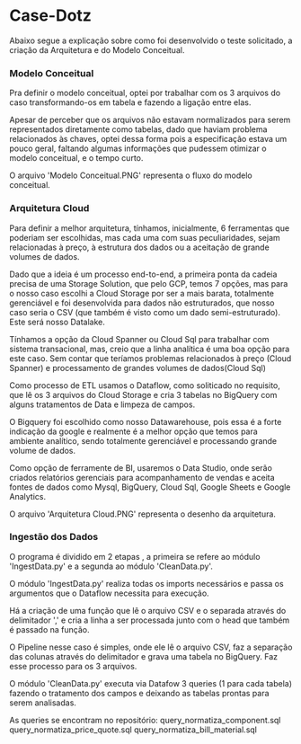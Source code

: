 # Case-Dotz

Abaixo segue a explicação sobre como foi desenvolvido o teste solicitado, a criação da Arquitetura e do Modelo Conceitual.

### Modelo Conceitual
Pra definir o modelo conceitual, optei por trabalhar com os 3 arquivos do caso transformando-os em tabela e fazendo a ligação entre elas.

Apesar de perceber que os arquivos não estavam normalizados para serem representados diretamente como tabelas, dado que haviam problema relacionados às chaves, optei dessa forma pois a especificação estava um pouco geral, faltando algumas informações que pudessem otimizar o modelo conceitual, e o tempo curto.

O arquivo 'Modelo Conceitual.PNG' representa o fluxo do modelo conceitual.

### Arquitetura Cloud

Para definir a melhor arquitetura, tínhamos, inicialmente, 6 ferramentas que poderiam ser escolhidas, mas cada uma com suas peculiaridades, sejam relacionadas à preço, à estrutura dos dados ou a aceitação de grande volumes de dados.

Dado que a ideia é um processo end-to-end, a primeira ponta da cadeia precisa de uma Storage Solution, que pelo GCP, temos 7 opções, mas para o nosso caso escolhi a Cloud Storage por ser a mais barata, totalmente gerenciável e foi desenvolvida para dados não estruturados, que nosso caso seria o CSV (que também é visto como um dado semi-estruturado). Este será nosso Datalake.

Tínhamos a opção da Cloud Spanner ou Cloud Sql para trabalhar com sistema transacional, mas, creio que a linha analítica é uma boa opção para este caso. Sem contar que teríamos problemas relacionados à preço (Cloud Spanner) e processamento de grandes volumes de dados(Cloud Sql)

Como processo de ETL usamos o Dataflow, como soliticado no requisito, que lê os 3 arquivos do Cloud Storage e cria 3 tabelas no BigQuery com alguns tratamentos de Data e limpeza de campos.

O Bigquery foi escolhido como nosso Datawarehouse, pois essa é a forte indicação da google e realmente é a melhor opção que temos para ambiente analítico, sendo totalmente gerenciável e processando grande volume de dados.

Como opção de ferramente de BI, usaremos o Data Studio, onde serão criados relatórios gerenciais para acompanhamento de vendas e aceita fontes de dados como Mysql, BigQuery, Cloud Sql, Google Sheets e Google Analytics.

O arquivo 'Arquitetura Cloud.PNG' representa o desenho da arquitetura.


### Ingestão dos Dados

O programa é dividido em 2 etapas , a primeira se refere ao módulo 'IngestData.py' e a segunda ao módulo 'CleanData.py'.

O módulo 'IngestData.py' realiza todas os imports necessários e passa os argumentos que o Dataflow necessita para execução.

Há a criação de uma função que lê o arquivo CSV e o separada através do delimitador ',' e cria a linha a ser processada junto com o head que também é passado na função.

O Pipeline nesse caso é simples, onde ele lê o arquivo CSV, faz a separação das colunas através do delimitador e grava uma tabela no BigQuery. Faz esse processo para os 3 arquivos.

O módulo 'CleanData.py' executa via Datafow 3 queries (1 para cada tabela) fazendo o tratamento dos campos e deixando as tabelas prontas para serem analisadas.

As queries se encontram no repositório:
query_normatiza_component.sql
query_normatiza_price_quote.sql
query_normatiza_bill_material.sql
